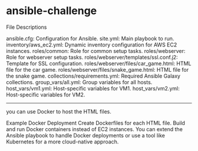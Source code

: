 # ansible-challenge

File Descriptions

ansible.cfg: Configuration for Ansible.
site.yml: Main playbook to run.
inventory/aws_ec2.yml: Dynamic inventory configuration for AWS EC2 instances.
roles/common: Role for common setup tasks.
roles/webserver: Role for webserver setup tasks.
roles/webserver/templates/ssl.conf.j2: Template for SSL configuration.
roles/webserver/files/car_game.html: HTML file for the car game.
roles/webserver/files/snake_game.html: HTML file for the snake game.
collections/requirements.yml: Required Ansible Galaxy collections.
group_vars/all.yml: Group variables for all hosts.
host_vars/vm1.yml: Host-specific variables for VM1.
host_vars/vm2.yml: Host-specific variables for VM2.



-------------------------------------------------------------------------------------------------------------------------------------------------

you can use Docker to host the HTML files.

Example Docker Deployment
Create Dockerfiles for each HTML file.
Build and run Docker containers instead of EC2 instances.
You can extend the Ansible playbook to handle Docker deployments or use a tool like Kubernetes for a more cloud-native approach.
